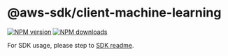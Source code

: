 # @aws-sdk/client-machine-learning

[![NPM version](https://img.shields.io/npm/v/@aws-sdk/client-machine-learning/latest.svg)](https://www.npmjs.com/package/@aws-sdk/client-machine-learning)
[![NPM downloads](https://img.shields.io/npm/dm/@aws-sdk/client-machine-learning.svg)](https://www.npmjs.com/package/@aws-sdk/client-machine-learning)

For SDK usage, please step to [SDK readme](https://github.com/aws/aws-sdk-js-v3).
